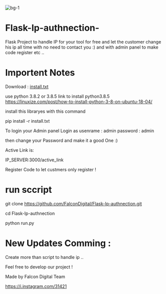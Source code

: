![bg-1](https://user-images.githubusercontent.com/28990906/153714485-466ef720-49c1-4233-8f2a-ea0df8d32312.png)


# Flask-Ip-authnection-
Flask Project to handle IP for your tool for free and let the customer change his ip all time with no need to contact you :) and with admin panel to make code register etc .. 

# Importent Notes 

Download :
[install.txt](https://github.com/FalconDigital/Flask-Ip-authnection-/files/8053542/install.txt)

use python 3.8.2 or 3.8.5
link to install python3.8.5 
https://linuxize.com/post/how-to-install-python-3-8-on-ubuntu-18-04/


install this libraryes with this command 

pip install -r install.txt

To login your Admin panel 
Login as 
usenrame : admin
password : admin

then change your Password and make it a good One :) 

Active Link is:

IP_SERVER:3000/active_link

Register Code to let custmers only register ! 

# run sccript 
git clone https://github.com/FalconDigital/Flask-Ip-authnection.git

cd Flask-Ip-authnection

python run.py 


# New Updates Comming :

Create more than script to handle ip .. 

Feel free to develop our project ! 

Made by Falcon Digital Team  

https://i.instagram.com/31421
